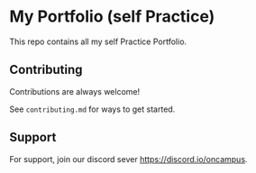 
# My Portfolio (self Practice)
This repo contains all my self Practice Portfolio.


## Contributing

Contributions are always welcome!

See `contributing.md` for ways to get started.


## Support

For support, join our discord sever https://discord.io/oncampus.

